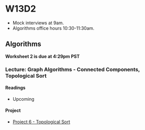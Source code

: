 # W13D2
* Mock interviews at 9am.
* Algorithms office hours 10:30-11:30am.

## Algorithms

__Worksheet 2 is due at 4:29pm PST__

### Lecture: Graph Algorithms - Connected Components, Topological Sort

#### Readings
* Upcoming

#### Project
* [Project 6 - Topological Sort](./algorithms/w13d2/project6)
